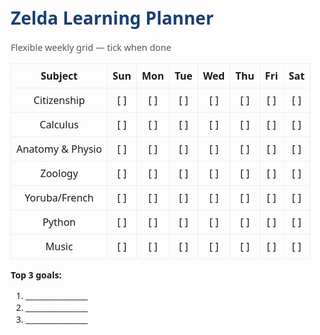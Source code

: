 <!doctype html>
<html>
<head>
<meta charset="utf-8">
<title>Zelda Learning Planner</title>
<style>
:root{--accent:#1A3E73}
body{font-family:system-ui,Segoe UI,Arial;max-width:820px;margin:24px auto;padding:20px}
h1{color:var(--accent)}
table{width:100%;border-collapse:collapse}
td,th{border:1px solid #eee;padding:8px;text-align:center}
.notes{margin-top:12px}
.small{font-size:0.9rem;color:#555}
</style>
</head>
<body>
<h1>Zelda Learning Planner</h1>
<p class="small">Flexible weekly grid — tick when done</p>
<table>
<tr><th>Subject</th><th>Sun</th><th>Mon</th><th>Tue</th><th>Wed</th><th>Thu</th><th>Fri</th><th>Sat</th></tr>
<tr><td>Citizenship</td><td>[ ]</td><td>[ ]</td><td>[ ]</td><td>[ ]</td><td>[ ]</td><td>[ ]</td><td>[ ]</td></tr>
<tr><td>Calculus</td><td>[ ]</td><td>[ ]</td><td>[ ]</td><td>[ ]</td><td>[ ]</td><td>[ ]</td><td>[ ]</td></tr>
<tr><td>Anatomy & Physio</td><td>[ ]</td><td>[ ]</td><td>[ ]</td><td>[ ]</td><td>[ ]</td><td>[ ]</td><td>[ ]</td></tr>
<tr><td>Zoology</td><td>[ ]</td><td>[ ]</td><td>[ ]</td><td>[ ]</td><td>[ ]</td><td>[ ]</td><td>[ ]</td></tr>
<tr><td>Yoruba/French</td><td>[ ]</td><td>[ ]</td><td>[ ]</td><td>[ ]</td><td>[ ]</td><td>[ ]</td><td>[ ]</td></tr>
<tr><td>Python</td><td>[ ]</td><td>[ ]</td><td>[ ]</td><td>[ ]</td><td>[ ]</td><td>[ ]</td><td>[ ]</td></tr>
<tr><td>Music</td><td>[ ]</td><td>[ ]</td><td>[ ]</td><td>[ ]</td><td>[ ]</td><td>[ ]</td><td>[ ]</td></tr>
</table>
<div class="notes">
<strong>Top 3 goals:</strong>
<ol><li>________________</li><li>________________</li><li>________________</li></ol>
</div>
</body>
</html>